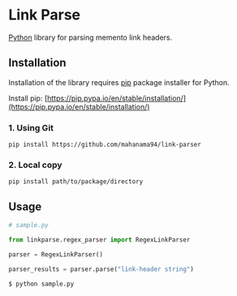 # Link Parse

[Python](https://www.python.org/) library for parsing memento link headers.


## Installation

Installation of the library requires [pip](https://pip.pypa.io/en/stable/) package installer for Python. 

Install pip: [https://pip.pypa.io/en/stable/installation/](https://pip.pypa.io/en/stable/installation/)



### 1. Using Git 

```shell
pip install https://github.com/mahanama94/link-parser
```

### 2. Local copy

```shell
pip install path/to/package/directory
```

## Usage

```python
# sample.py

from linkparse.regex_parser import RegexLinkParser

parser = RegexLinkParser()

parser_results = parser.parse("link-header string")

```

```shell
$ python sample.py
```